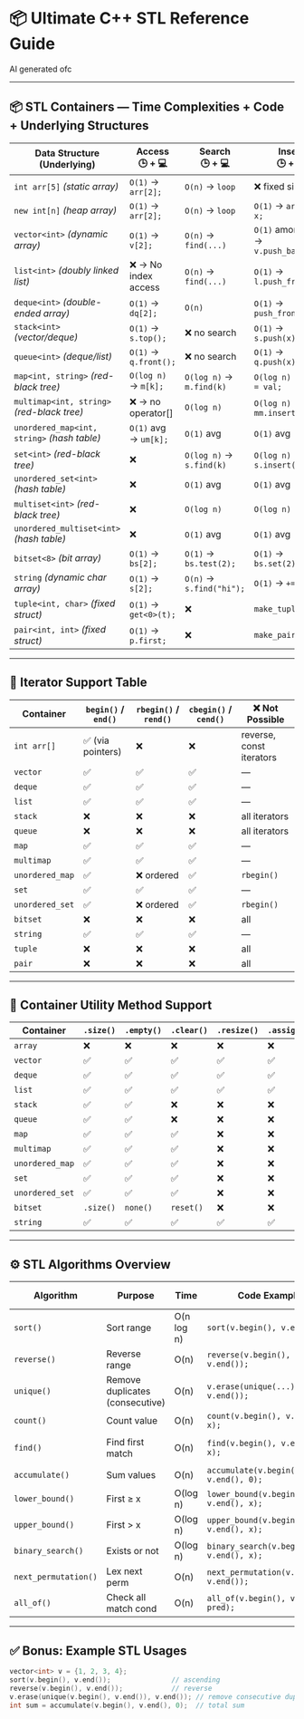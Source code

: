 # 📦 Ultimate C++ STL Reference Guide

AI generated ofc

---

## 📦 STL Containers — Time Complexities + Code + Underlying Structures

| Data Structure (Underlying) | **Access**<br>🕒 + 💻 | **Search**<br>🕒 + 💻 | **Insert**<br>🕒 + 💻 | **Delete**<br>🕒 + 💻 |
|-----------------------------|-----------------------|-----------------------|-----------------------|-----------------------|
| `int arr[5]` *(static array)* | `O(1)` → `arr[2];` | `O(n)` → `loop` | ❌ fixed size | ❌ fixed size |
| `new int[n]` *(heap array)* | `O(1)` → `arr[2];` | `O(n)` → `loop` | `O(1)` → `arr[i] = x;` | `delete[] arr;` |
| `vector<int>` *(dynamic array)* | `O(1)` → `v[2];` | `O(n)` → `find(...)` | `O(1)` amortized → `v.push_back(x);` | `O(n)` → `v.erase(pos);` |
| `list<int>` *(doubly linked list)* | ❌ → No index access | `O(n)` → `find(...)` | `O(1)` → `l.push_front(x);` | `O(1)` if iterator → `l.erase(it);` |
| `deque<int>` *(double-ended array)* | `O(1)` → `dq[2];` | `O(n)` | `O(1)` → `push_front/back` | `O(1)` → `pop_front/back` |
| `stack<int>` *(vector/deque)* | `O(1)` → `s.top();` | ❌ no search | `O(1)` → `s.push(x);` | `O(1)` → `s.pop();` |
| `queue<int>` *(deque/list)* | `O(1)` → `q.front();` | ❌ no search | `O(1)` → `q.push(x);` | `O(1)` → `q.pop();` |
| `map<int, string>` *(red-black tree)* | `O(log n)` → `m[k];` | `O(log n)` → `m.find(k)` | `O(log n)` → `m[k] = val;` | `O(log n)` → `m.erase(k);` |
| `multimap<int, string>` *(red-black tree)* | ❌ → no operator[] | `O(log n)` | `O(log n)` → `mm.insert(...)` | `O(log n)` → `mm.erase(it);` |
| `unordered_map<int, string>` *(hash table)* | `O(1)` avg → `um[k];` | `O(1)` avg | `O(1)` avg | `O(1)` avg |
| `set<int>` *(red-black tree)* | ❌ | `O(log n)` → `s.find(k)` | `O(log n)` → `s.insert(k)` | `O(log n)` → `s.erase(k)` |
| `unordered_set<int>` *(hash table)* | ❌ | `O(1)` avg | `O(1)` avg | `O(1)` avg |
| `multiset<int>` *(red-black tree)* | ❌ | `O(log n)` | `O(log n)` | `O(log n)` |
| `unordered_multiset<int>` *(hash table)* | ❌ | `O(1)` avg | `O(1)` avg | `O(1)` avg |
| `bitset<8>` *(bit array)* | `O(1)` → `bs[2];` | `O(1)` → `bs.test(2);` | `O(1)` → `bs.set(2);` | `O(1)` → `bs.reset(2);` |
| `string` *(dynamic char array)* | `O(1)` → `s[2];` | `O(n)` → `s.find("hi");` | `O(1)` → `+= "x";` | `O(n)` → `s.erase(...)` |
| `tuple<int, char>` *(fixed struct)* | `O(1)` → `get<0>(t);` | ❌ | `make_tuple(...)` | ❌ |
| `pair<int, int>` *(fixed struct)* | `O(1)` → `p.first;` | ❌ | `make_pair(...)` | ❌ |

---

## 🔁 Iterator Support Table

| Container | `begin()` / `end()` | `rbegin()` / `rend()` | `cbegin()` / `cend()` | ❌ Not Possible |
|----------|----------------------|------------------------|------------------------|----------------|
| `int arr[]` | ✅ (via pointers) | ❌ | ❌ | reverse, const iterators |
| `vector` | ✅ | ✅ | ✅ | — |
| `deque` | ✅ | ✅ | ✅ | — |
| `list` | ✅ | ✅ | ✅ | — |
| `stack` | ❌ | ❌ | ❌ | all iterators |
| `queue` | ❌ | ❌ | ❌ | all iterators |
| `map` | ✅ | ✅ | ✅ | — |
| `multimap` | ✅ | ✅ | ✅ | — |
| `unordered_map` | ✅ | ❌ ordered | ✅ | `rbegin()` |
| `set` | ✅ | ✅ | ✅ | — |
| `unordered_set` | ✅ | ❌ ordered | ✅ | `rbegin()` |
| `bitset` | ❌ | ❌ | ❌ | all |
| `string` | ✅ | ✅ | ✅ | — |
| `tuple` | ❌ | ❌ | ❌ | all |
| `pair` | ❌ | ❌ | ❌ | all |

---

## 🧰 Container Utility Method Support

| Container | `.size()` | `.empty()` | `.clear()` | `.resize()` | `.assign()` | `.swap()` |
|----------|-----------|------------|-------------|-------------|--------------|-----------|
| `array` | ❌ | ❌ | ❌ | ❌ | ❌ | ❌ |
| `vector` | ✅ | ✅ | ✅ | ✅ | ✅ | ✅ |
| `deque` | ✅ | ✅ | ✅ | ✅ | ✅ | ✅ |
| `list` | ✅ | ✅ | ✅ | ✅ | ✅ | ✅ |
| `stack` | ✅ | ✅ | ❌ | ❌ | ❌ | ✅ |
| `queue` | ✅ | ✅ | ❌ | ❌ | ❌ | ✅ |
| `map` | ✅ | ✅ | ✅ | ❌ | ❌ | ✅ |
| `multimap` | ✅ | ✅ | ✅ | ❌ | ❌ | ✅ |
| `unordered_map` | ✅ | ✅ | ✅ | ❌ | ❌ | ✅ |
| `set` | ✅ | ✅ | ✅ | ❌ | ❌ | ✅ |
| `unordered_set` | ✅ | ✅ | ✅ | ❌ | ❌ | ✅ |
| `bitset` | `.size()` | `none()` | `reset()` | ❌ | ❌ | ❌ |
| `string` | ✅ | ✅ | ✅ | ✅ | ✅ | ✅ |

---

## ⚙️ STL Algorithms Overview

| Algorithm | Purpose | Time | Code Example | ❌ Not Supported |
|----------|---------|------|---------------|-----------------|
| `sort()` | Sort range | O(n log n) | `sort(v.begin(), v.end());` | `set`, `map` (auto-sorted) |
| `reverse()` | Reverse range | O(n) | `reverse(v.begin(), v.end());` | `stack`, `queue` |
| `unique()` | Remove duplicates (consecutive) | O(n) | `v.erase(unique(...), v.end());` | `set`, `map` (no dupes) |
| `count()` | Count value | O(n) | `count(v.begin(), v.end(), x);` | — |
| `find()` | Find first match | O(n) | `find(v.begin(), v.end(), x);` | `unordered_map` needs `um.find(x)` |
| `accumulate()` | Sum values | O(n) | `accumulate(v.begin(), v.end(), 0);` | — |
| `lower_bound()` | First ≥ x | O(log n) | `lower_bound(v.begin(), v.end(), x);` | unsorted containers |
| `upper_bound()` | First > x | O(log n) | `upper_bound(v.begin(), v.end(), x);` | unsorted containers |
| `binary_search()` | Exists or not | O(log n) | `binary_search(v.begin(), v.end(), x);` | unsorted containers |
| `next_permutation()` | Lex next perm | O(n) | `next_permutation(v.begin(), v.end());` | `set`, `map` |
| `all_of()` | Check all match cond | O(n) | `all_of(v.begin(), v.end(), pred);` | — |

---

## ✅ Bonus: Example STL Usages

```cpp
vector<int> v = {1, 2, 3, 4};
sort(v.begin(), v.end());               // ascending
reverse(v.begin(), v.end());            // reverse
v.erase(unique(v.begin(), v.end()), v.end()); // remove consecutive duplicates
int sum = accumulate(v.begin(), v.end(), 0);  // total sum
